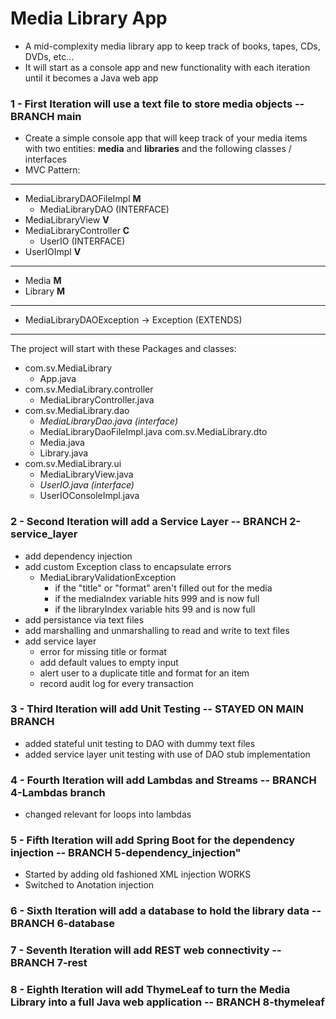 # Media Library App
- A mid-complexity media library app to keep track of books, tapes, CDs, DVDs, etc...
- It will start as a console app and new functionality with each iteration until it becomes a Java web app

### 1 - First Iteration will use a text file to store media objects -- BRANCH main
- Create a simple console app that will keep track of your media items with two entities: __media__ and __libraries__ and the following classes / interfaces
- MVC Pattern:
---
- MediaLibraryDAOFileImpl __M__
  - MediaLibraryDAO (INTERFACE)
- MediaLibraryView __V__
- MediaLibraryController __C__
  - UserIO (INTERFACE)
- UserIOImpl __V__
---
- Media __M__
- Library __M__
---
- MediaLibraryDAOException -> Exception (EXTENDS)
---
The project will start with these Packages and classes:
- com.sv.MediaLibrary
  - App.java
- com.sv.MediaLibrary.controller
  - MediaLibraryController.java
- com.sv.MediaLibrary.dao
  - _MediaLibraryDao.java (interface)_
  - MediaLibraryDaoFileImpl.java
com.sv.MediaLibrary.dto
  - Media.java
  - Library.java
- com.sv.MediaLibrary.ui
  - MediaLibraryView.java
  - _UserIO.java (interface)_
  - UserIOConsoleImpl.java

### 2 - Second Iteration will add a Service Layer -- BRANCH 2-service_layer
- add dependency injection
- add custom Exception class to encapsulate errors
  - MediaLibraryValidationException
    - if the "title" or "format" aren't filled out for the media
    - if the mediaIndex variable hits 999 and is now full
    - if the libraryIndex variable hits 99 and is now full 
- add persistance via text files
- add marshalling and unmarshalling to read and write to text files
- add service layer
  - error for missing title or format
  - add default values to empty input
  - alert user to a duplicate title and format for an item
  - record audit log for every transaction

### 3 - Third Iteration will add Unit Testing -- STAYED ON MAIN BRANCH
- added stateful unit testing to DAO with dummy text files
- added service layer unit testing with use of DAO stub implementation 

### 4 - Fourth Iteration will add Lambdas and Streams -- BRANCH 4-Lambdas branch
- changed relevant for loops into lambdas

### 5 - Fifth Iteration will add Spring Boot for the dependency injection -- BRANCH 5-dependency_injection"
- Started by adding old fashioned XML injection WORKS
- Switched to Anotation injection

### 6 - Sixth Iteration will add a database to hold the library data -- BRANCH 6-database

### 7 - Seventh Iteration will add REST web connectivity -- BRANCH 7-rest

### 8 - Eighth Iteration will add ThymeLeaf to turn the Media Library into a full Java web application -- BRANCH 8-thymeleaf


